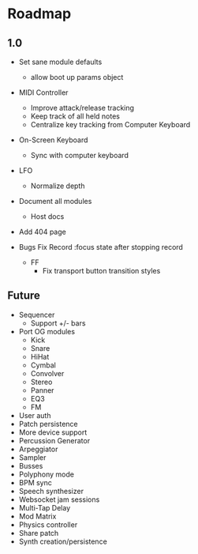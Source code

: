 # Roadmap

## 1.0

+ Set sane module defaults
  - allow boot up params object

+ MIDI Controller
  - Improve attack/release tracking
  - Keep track of all held notes
  - Centralize key tracking from Computer Keyboard

+ On-Screen Keyboard
  - Sync with computer keyboard

+ LFO
  - Normalize depth

+ Document all modules
  - Host docs

+ Add 404 page

+ Bugs
  Fix Record :focus state after stopping record
  + FF
    - Fix transport button transition styles

## Future

+ Sequencer
  - Support +/- bars
+ Port OG modules
  - Kick
  - Snare
  - HiHat
  - Cymbal
  - Convolver
  - Stereo
  - Panner
  - EQ3
  - FM
+ User auth
+ Patch persistence
+ More device support
+ Percussion Generator
+ Arpeggiator
+ Sampler
+ Busses
+ Polyphony mode
+ BPM sync
+ Speech synthesizer
+ Websocket jam sessions
+ Multi-Tap Delay
+ Mod Matrix
+ Physics controller
+ Share patch
+ Synth creation/persistence
